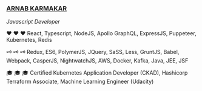 ### [ARNAB KARMAKAR](mailto:arnab.k@gmail.com)
*Javascript Developer*

:heart: :heart: :heart: React, Typescript, NodeJS, Apollo GraphQL, ExpressJS, Puppeteer, Kubernetes, Redis

:old_key: :old_key: :old_key: Redux, ES6, PolymerJS, JQuery, SaSS, Less, GruntJS, Babel, Webpack, CasperJS, NightwatchJS, AWS, Docker, Kafka, Java, JEE, JSF

:mortar_board: :mortar_board: :mortar_board: Certified Kubernetes Application Developer (CKAD), Hashicorp Terraform Associate, Machine Learning Engineer (Udacity)
